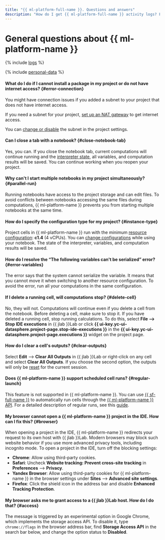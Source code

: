 ```yaml
---
title: "{{ ml-platform-full-name }}. Questions and answers"
description: "How do I get {{ ml-platform-full-name }} activity logs? Find the answer to this and other questions in this article."
---
```


# General questions about {{ ml-platform-name }}

{% include [logs](../../_qa/logs.md) %}

{% include [personal-data](../../_qa/personal-data.md) %}

#### What do I do if I cannot install a package in my project or do not have internet access? {#error-connection}

You might have connection issues if you added a subnet to your project that does not have internet access.

If you need a subnet for your project, [set up an NAT gateway](../../vpc/operations/create-nat-gateway.md) to get internet access.

You can [change or disable](../operations/projects/update.md) the subnet in the project settings.

#### Can I close a tab with a notebook? {#close-notebook-tab}

Yes, you can. If you close the notebook tab, current computations will continue running and the [interpreter state](../concepts/save-state.md), all variables, and computation results will be saved. You can continue working when you reopen your project.

#### Why can't I start multiple notebooks in my project simultaneously? {#parallel-run}

Running notebooks have access to the project storage and can edit files. To avoid conflicts between notebooks accessing the same files during computations, {{ ml-platform-name }} prevents you from starting multiple notebooks at the same time.

#### How do I specify the configuration type for my project? {#instance-type}

Project cells in {{ ml-platform-name }} run with the minimum [resource configuration](../concepts/configurations.md): **c1.4** (4 vCPUs). You can [change configurations](../operations/projects/control-compute-resources.md#config) while using your notebook. The state of the interpreter, variables, and computation results will be saved.

#### How do I resolve the <q>The following variables can't be serialized</q> error? {#error-variables}

The error says that the system cannot serialize the variable. It means that you cannot move it when switching to another resource configuration. To avoid the error, run all your computations in the same configuration.

#### If I delete a running cell, will computations stop? {#delete-cell}

No, they will not. Computations will continue even if you delete a cell from the notebook. Before deleting a cell, make sure to stop it. If you have deleted a running cell, stop running calculations. To do this, select **File ⟶ Stop IDE executions** in {{ jlab }}Lab or click **{{ ui-key.yc-ui-datasphere.project-page.stop-ide-executions }}** in the **{{ ui-key.yc-ui-datasphere.project-page.executions }}** widget on the project page.

#### How do I clear a cell's outputs? {#clear-outputs}

Select **Edit** ⟶ **Clear All Outputs** in {{ jlab }}Lab or right-click on any cell and select **Clear All Outputs**. If you choose the second option, the outputs will only be [reset](../operations/projects/clear-outputs.md) for the current session.

#### Does {{ ml-platform-name }} support scheduled cell runs? {#regular-launch}

This feature is not supported in {{ ml-platform-name }}. You can use [{{ sf-full-name }}](../../functions/concepts/trigger/timer.md) to automatically run cells through the [{{ ml-platform-name }} API](../api-ref/overview.md). For a detailed description of regular runs, see this [guide](../tutorials/regular-launch.md).

#### My browser cannot open a {{ ml-platform-name }} project in the IDE. How can I fix this? {#browser}

When opening a project in the IDE, {{ ml-platform-name }} redirects your request to its own host with {{ jlab }}Lab. Modern browsers may block such website behavior if you use more advanced privacy tools, including incognito mode. To open a project in the IDE, turn off the blocking settings:

* **Chrome**: Allow using third-party cookies.
* **Safari**: Uncheck **Website tracking: Prevent cross-site tracking** in **Preferences** ⟶ **Privacy**.
* **Yandex Browser**: Allow using third-party cookies for {{ ml-platform-name }} in the browser settings under **Sites** ⟶ **Advanced site settings**.
* **Firefox**: Click the shield icon in the address bar and disable **Enhanced Tracking Protection**.

#### My browser asks me to grant access to a {{ jlab }}Lab host. How do I do that? {#access}

The message is triggered by an experimental option in Google Chrome, which implements the storage access API. To disable it, type `chrome://flags` in the browser address bar, find **Storage Access API** in the search bar below, and change the option status to **Disabled**.

